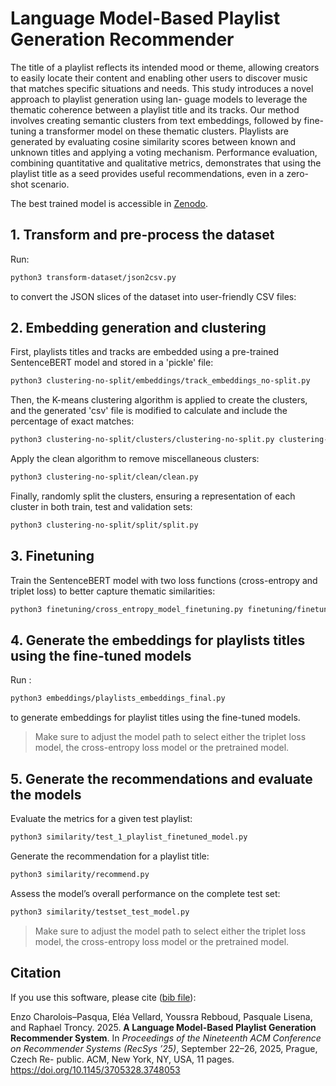 # Language Model-Based Playlist Generation Recommender
The title of a playlist reflects its intended mood or theme, allowing
creators to easily locate their content and enabling other users to
discover music that matches specific situations and needs. This
study introduces a novel approach to playlist generation using lan-
guage models to leverage the thematic coherence between a playlist
title and its tracks. Our method involves creating semantic clusters
from text embeddings, followed by fine-tuning a transformer model
on these thematic clusters. Playlists are generated by evaluating
cosine similarity scores between known and unknown titles and
applying a voting mechanism. Performance evaluation, combining
quantitative and qualitative metrics, demonstrates that using the
playlist title as a seed provides useful recommendations, even in a
zero-shot scenario.

The best trained model is accessible in [Zenodo](https://zenodo.org/records/15837980).

## 1. Transform and pre-process the dataset

Run:

```bash
python3 transform-dataset/json2csv.py
```

to convert the JSON slices of the dataset into user-friendly CSV files:

## 2. Embedding generation and clustering

First, playlists titles and tracks are embedded using a pre-trained SentenceBERT model and stored in a 'pickle' file:

```bash
python3 clustering-no-split/embeddings/track_embeddings_no-split.py
```

Then, the K-means clustering algorithm is applied to create the clusters, and the generated 'csv' file is modified to calculate and include the percentage of exact matches:

```bash
python3 clustering-no-split/clusters/clustering-no-split.py clustering-no-split/clusters/percent-no-split.py
```

Apply the clean algorithm to remove miscellaneous clusters:

```bash
python3 clustering-no-split/clean/clean.py
```

Finally, randomly split the clusters, ensuring a representation of each cluster in both train, test and validation sets:

```bash
python3 clustering-no-split/split/split.py
```

## 3. Finetuning
 
Train the SentenceBERT model with two loss functions (cross-entropy and triplet loss) to better capture thematic similarities:
```bash
python3 finetuning/cross_entropy_model_finetuning.py finetuning/finetuning_triplet_loss.py
```

## 4. Generate the embeddings for playlists titles using the fine-tuned models

Run :

```bash
python3 embeddings/playlists_embeddings_final.py
```

to generate embeddings for playlist titles using the fine-tuned models.
> Make sure to adjust the model path to select either the triplet loss model, the cross-entropy loss model or the pretrained model.

## 5. Generate the recommendations and evaluate the models

Evaluate the metrics for a given test playlist:

```bash
python3 similarity/test_1_playlist_finetuned_model.py
```

Generate the recommendation for a playlist title:

```bash
python3 similarity/recommend.py
```

Assess the model’s overall performance on the complete test set:

```bash
python3 similarity/testset_test_model.py
```
> Make sure to adjust the model path to select either the triplet loss model, the cross-entropy loss model or the pretrained model.


## Citation

If you use this software, please cite ([bib file](https://raw.githubusercontent.com/elea-vellard/LM-Playlist-Recommender/refs/heads/main/charoloisvellard2025llm-recommender.bib)):

Enzo Charolois–Pasqua, Eléa Vellard, Youssra Rebboud, Pasquale Lisena,
and Raphael Troncy. 2025. **A Language Model-Based Playlist Generation
Recommender System**. In *Proceedings of the Nineteenth ACM Conference on
Recommender Systems (RecSys ’25)*, September 22–26, 2025, Prague, Czech Re-
public. ACM, New York, NY, USA, 11 pages. https://doi.org/10.1145/3705328.3748053
